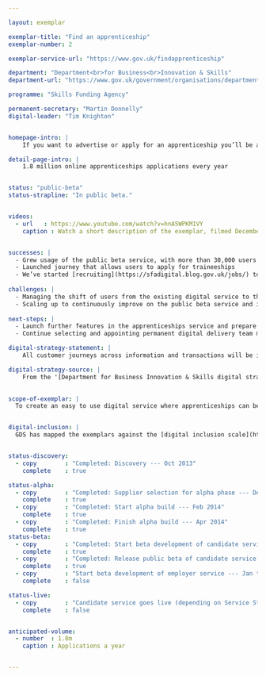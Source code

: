 ```yaml
---

layout: exemplar

exemplar-title: "Find an apprenticeship"
exemplar-number: 2

exemplar-service-url: "https://www.gov.uk/findapprenticeship"

department: "Department<br>for Business<br>Innovation & Skills"
department-url: "https://www.gov.uk/government/organisations/department-for-business-innovation-skills"

programme: "Skills Funding Agency"

permanent-secretary: "Martin Donnelly"
digital-leader: "Tim Knighton"


homepage-intro: |
    If you want to advertise or apply for an apprenticeship you’ll be able to do it quickly and easily online

detail-page-intro: |
    1.8 million online apprenticeships applications every year


status: "public-beta"
status-strapline: "In public beta."


videos:
  - url   : https://www.youtube.com/watch?v=hnA5WPKM1VY
    caption : Watch a short description of the exemplar, filmed December 2013


successes: |
  - Grew usage of the public beta service, with more than 30,000 users since launch of public beta in early December
  - Launched journey that allows users to apply for traineeships
  - We’ve started [recruiting](https://sfadigital.blog.gov.uk/jobs/) to fill vacant digital delivery posts
  
challenges: |
  - Managing the shift of users from the existing digital service to the new one, while ensuring stakeholders are aware of what’s changing and why
  - Scaling up to continuously improve on the public beta service and introduce new features
  
next-steps: |
  - Launch further features in the apprenticeships service and prepare for the live [Digital by Default Service Standard](https://www.gov.uk/service-manual/digital-by-default) assessment
  - Continue selecting and appointing permanent digital delivery team members

digital-strategy-statement: |
    All customer journeys across information and transactions will be integrated so individuals can find information tailored to their needs and search, view and apply for opportunities online in an engaging and inspiring way. Employers will be able to quickly and easily self-serve to engage with apprenticeships and advertise vacancies and identify suitable candidates.

digital-strategy-source: |
    From the '[Department for Business Innovation & Skills digital strategy](http://discuss.bis.gov.uk/digitalstrategy/page/7/)' --- December 2012
    

scope-of-exemplar: |
  To create an easy to use digital service where apprenticeships can be advertised and applied for, with the transaction supported by clear information to inform and advise users, so that they can self-serve, leading to minimal additional support being required.


digital-inclusion: |
  GDS has mapped the exemplars against the [digital inclusion scale](https://www.gov.uk/government/publications/government-digital-inclusion-strategy/government-digital-inclusion-strategy#measuring-digital-exclusion) to help show where these services may be difficult for some people to use. [See the rating for Apprenticeship applications](https://www.gov.uk/government/publications/government-digital-inclusion-strategy/exemplar-services-and-identity-assurance-how-complex-they-are#apprenticeship-applications).


status-discovery:
  - copy        : "Completed: Discovery --- Oct 2013"
    complete    : true

status-alpha:
  - copy        : "Completed: Supplier selection for alpha phase --- Dec 2013"
    complete    : true
  - copy        : "Completed: Start alpha build --- Feb 2014"
    complete    : true
  - copy        : "Completed: Finish alpha build --- Apr 2014"
    complete    : true
status-beta:
  - copy        : "Completed: Start beta development of candidate service --- May 2014"
    complete    : true
  - copy        : "Completed: Release public beta of candidate service --- Dec 2014"
    complete    : true
  - copy        : "Start beta development of employer service --- Jan to Mar 2015"
    complete    : false

status-live:
  - copy        : "Candidate service goes live (depending on Service Standard assessment) --- Jan to Mar 2015"
    complete    : false


anticipated-volume:
  - number  : 1.8m
    caption : Applications a year


---
```



